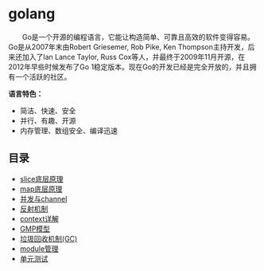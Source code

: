 # golang

&emsp;&emsp;Go是一个开源的编程语言，它能让构造简单、可靠且高效的软件变得容易。Go是从2007年末由Robert Griesemer, Rob Pike, Ken Thompson主持开发，后来还加入了Ian Lance Taylor, Russ Cox等人，并最终于2009年11月开源，在2012年早些时候发布了Go 1稳定版本。现在Go的开发已经是完全开放的，并且拥有一个活跃的社区。
  
**语言特色：**
+ 简洁、快速、安全
+ 并行、有趣、开源
+ 内存管理、数组安全、编译迅速  

## 目录

* [slice底层原理](slice.md)
* [map底层原理](map.md)
* [并发与channel](channel.md)
* [反射机制](reflect.md)
* [context详解](context.md)
* [GMP模型](gmp.md)
* [垃圾回收机制(GC)](gc.md)
* [module管理](module.md)
* [单元测试](ut.md)
